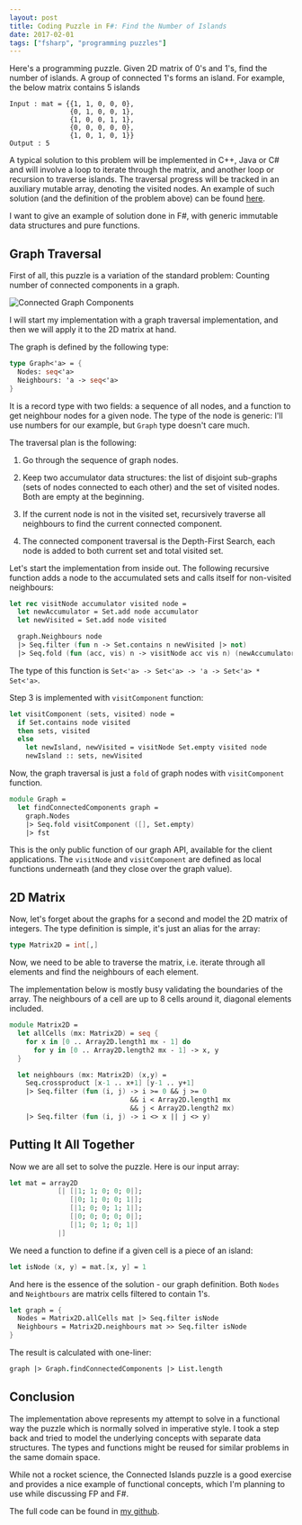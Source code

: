 ```yaml
---
layout: post
title: Coding Puzzle in F#: Find the Number of Islands
date: 2017-02-01
tags: ["fsharp", "programming puzzles"]
---
```


Here's a programming puzzle. Given 2D matrix of 0's and 1's, find the number of islands. 
A group of connected 1's forms an island. For example, the below matrix contains 5 islands

```
Input : mat = {{1, 1, 0, 0, 0},
               {0, 1, 0, 0, 1},
               {1, 0, 0, 1, 1},
               {0, 0, 0, 0, 0},
               {1, 0, 1, 0, 1}}
Output : 5
```

A typical solution to this problem will be implemented in C++, Java or C# and will involve
a loop to iterate through the matrix, and another loop or recursion to traverse islands.
The traversal progress will be tracked in an auxiliary mutable array, denoting the visited
nodes. An example of such solution (and the definition of the problem above) can be
found [here](http://www.geeksforgeeks.org/find-number-of-islands/).

I want to give an example of solution done in F#, with generic immutable data structures
and pure functions.

Graph Traversal
---------------

First of all, this puzzle is a variation of the standard problem: Counting number of 
connected components in a graph.

![Connected Graph Components](/islands.png)

I will start my implementation with a graph traversal implementation, and then we
will apply it to the 2D matrix at hand.

The graph is defined by the following type:

``` fs
type Graph<'a> = {
  Nodes: seq<'a>
  Neighbours: 'a -> seq<'a>
}
```

It is a record type with two fields: a sequence of all nodes, and a function to
get neighbour nodes for a given node. The type of the node is generic: I'll use
numbers for our example, but `Graph` type doesn't care much.

The traversal plan is the following:

1. Go through the sequence of graph nodes.

2. Keep two accumulator data structures: the list of disjoint sub-graphs 
(sets of nodes connected to each other) and the set of visited nodes. 
Both are empty at the beginning.

3. If the current node is not in the visited set, recursively traverse all
neighbours to find the current connected component.

4. The connected component traversal is the Depth-First Search, each node
is added to both current set and total visited set.

Let's start the implementation from inside out. The following recursive function
adds a node to the accumulated sets and calls itself for non-visited neighbours:

``` fs
let rec visitNode accumulator visited node =
  let newAccumulator = Set.add node accumulator
  let newVisited = Set.add node visited

  graph.Neighbours node
  |> Seq.filter (fun n -> Set.contains n newVisited |> not)
  |> Seq.fold (fun (acc, vis) n -> visitNode acc vis n) (newAccumulator, newVisited)
```

The type of this function is `Set<'a> -> Set<'a> -> 'a -> Set<'a> * Set<'a>`.

Step 3 is implemented with `visitComponent` function:

``` fs
let visitComponent (sets, visited) node =
  if Set.contains node visited 
  then sets, visited
  else
    let newIsland, newVisited = visitNode Set.empty visited node
    newIsland :: sets, newVisited
```

Now, the graph traversal is just a `fold` of graph nodes with `visitComponent` function.

``` fs
module Graph =
  let findConnectedComponents graph = 
    graph.Nodes
    |> Seq.fold visitComponent ([], Set.empty)
    |> fst
```

This is the only public function of our graph API, available for the client 
applications. The `visitNode` and `visitComponent` are defined as local functions
underneath (and they close over the graph value).

2D Matrix
---------

Now, let's forget about the graphs for a second and model the 2D matrix of integers.
The type definition is simple, it's just an alias for the array:

``` fs
type Matrix2D = int[,]
```

Now, we need to be able to traverse the matrix, i.e. iterate through all elements and
find the neighbours of each element. 

The implementation below is mostly busy validating the boundaries of the array. The
neighbours of a cell are up to 8 cells around it, diagonal elements included.

``` fs
module Matrix2D =
  let allCells (mx: Matrix2D) = seq {
    for x in [0 .. Array2D.length1 mx - 1] do
      for y in [0 .. Array2D.length2 mx - 1] -> x, y
  }

  let neighbours (mx: Matrix2D) (x,y) =
    Seq.crossproduct [x-1 .. x+1] [y-1 .. y+1]
    |> Seq.filter (fun (i, j) -> i >= 0 && j >= 0 
                              && i < Array2D.length1 mx 
                              && j < Array2D.length2 mx)
    |> Seq.filter (fun (i, j) -> i <> x || j <> y)
```

Putting It All Together
-----------------------

Now we are all set to solve the puzzle. Here is our input array:

``` fs
let mat = array2D
            [| [|1; 1; 0; 0; 0|];
               [|0; 1; 0; 0; 1|];
               [|1; 0; 0; 1; 1|];
               [|0; 0; 0; 0; 0|];
               [|1; 0; 1; 0; 1|]
            |]
```

We need a function to define if a given cell is a piece of an island:

``` fs
let isNode (x, y) = mat.[x, y] = 1
```

And here is the essence of the solution - our graph definition. Both `Nodes`
and `Neightbours` are matrix cells filtered to contain 1's. 

``` fs
let graph = {
  Nodes = Matrix2D.allCells mat |> Seq.filter isNode
  Neighbours = Matrix2D.neighbours mat >> Seq.filter isNode
}
```

The result is calculated with one-liner:

``` fs
graph |> Graph.findConnectedComponents |> List.length
```

Conclusion
----------

The implementation above represents my attempt to solve in a functional way
the puzzle which is normally solved in imperative style. I took a step
back and tried to model the underlying concepts with separate data structures.
The types and functions might be reused for similar problems in the same
domain space.

While not a rocket science, the Connected Islands puzzle is a good exercise
and provides a nice example of functional concepts, which I'm planning to
use while discussing FP and F#.

The full code can be found in [my github](https://github.com/mikhailshilkov/mikhailio-samples/blob/master/ConnectedIslands.fs).
